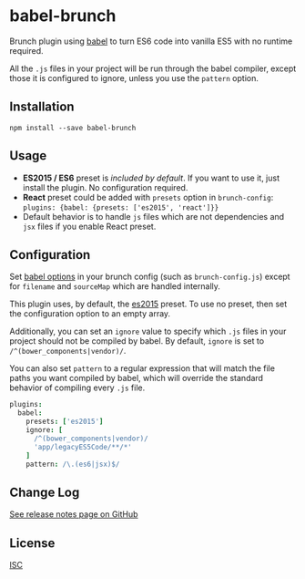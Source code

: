babel-brunch
===========
Brunch plugin using [babel](https://github.com/babel/babel) to turn ES6 code
into vanilla ES5 with no runtime required.

All the `.js` files in your project will be run through the babel compiler,
except those it is configured to ignore, unless you use the `pattern` option.

Installation
------------
`npm install --save babel-brunch`

Usage
-----

- **ES2015 / ES6** preset is *included by default*. If you want to use it, just install the plugin. No configuration required.
- **React** preset could be added with `presets` option in `brunch-config`: `plugins: {babel: {presets: ['es2015', 'react']}}`
- Default behavior is to handle `js` files which are not dependencies and `jsx` files if you enable React preset.

Configuration
-------------
Set [babel options](https://babeljs.io/docs/usage/options) in your brunch
config (such as `brunch-config.js`) except for `filename` and `sourceMap`
which are handled internally.

This plugin uses, by default, the
[es2015](http://babeljs.io/docs/plugins/preset-es2015/) preset. To use no
preset, then set the configuration option to an empty array.

Additionally, you can set an `ignore` value to specify which `.js` files in
your project should not be compiled by babel. By default, `ignore` is set to
`/^(bower_components|vendor)/`.

You can also set `pattern` to a regular expression that will match the file
paths you want compiled by babel, which will override the standard behavior of
compiling every `.js` file.

```coffee
plugins:
  babel:
    presets: ['es2015']
    ignore: [
      /^(bower_components|vendor)/
      'app/legacyES5Code/**/*'
    ]
    pattern: /\.(es6|jsx)$/
```

Change Log
----------
[See release notes page on GitHub](https://github.com/babel/babel-brunch/releases)

License
-------
[ISC](https://raw.github.com/babel/babel-brunch/master/LICENSE)
